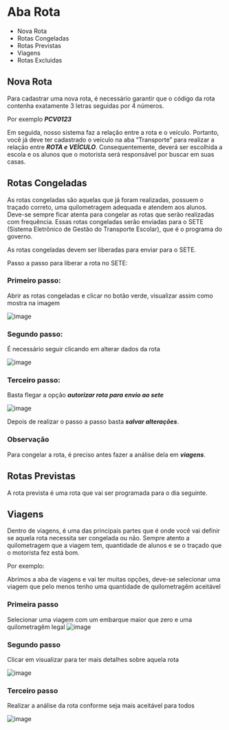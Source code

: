 # Aba Rota
* Nova Rota
* Rotas Congeladas
* Rotas Previstas
* Viagens
* Rotas Excluidas


## Nova Rota
Para cadastrar uma nova rota, é necessário garantir que o código da rota contenha exatamente 3 letras seguidas por 4 números.

Por exemplo
***PCV0123***

Em seguida, nosso sistema faz a relação entre a rota e o veículo. Portanto, você já deve ter cadastrado o veículo na aba “Transporte” para realizar a relação entre ***ROTA e VEÍCULO***. Consequentemente, deverá ser escolhida a escola e os alunos que o motorista será responsável por buscar em suas casas.


## Rotas Congeladas
As rotas congeladas são aquelas que já foram realizadas, possuem o traçado correto, uma quilometragem adequada e atendem aos alunos. Deve-se sempre ficar atenta para congelar as rotas que serão realizadas com frequência. Essas rotas congeladas serão enviadas para o SETE (Sistema Eletrônico de Gestão do Transporte Escolar), que é o programa do governo.

As rotas congeladas devem ser liberadas para enviar para o SETE. 

Passo a passo para liberar a rota no SETE:
### Primeiro passo:
Abrir as rotas congeladas e clicar no botão verde, visualizar assim como mostra na imagem

![image](https://github.com/user-attachments/assets/44805f02-1a1c-44f5-9381-cf2dd94cc466)

### Segundo passo: 
É necessário seguir clicando em alterar dados da rota

![image](https://github.com/user-attachments/assets/4f6d1690-42f8-4a64-a8fb-82cfcbe16ce9)

### Terceiro passo:
Basta flegar a opção ***autorizar rota para envio ao sete***

![image](https://github.com/user-attachments/assets/4d548592-583f-46a6-b31f-ce7b741ec12d)

Depois de realizar o passo a passo basta ***salvar alterações***.

### Observação
Para congelar a rota, é preciso antes fazer a análise dela em ***viagens***.


## Rotas Previstas
A rota prevista é uma rota que vai ser programada para o dia seguinte.


## Viagens
Dentro de viagens, é uma das principais partes que é onde você vai definir se aquela rota necessita ser congelada ou não. Sempre atento a quilometragem que a viagem tem, quantidade de alunos e se o traçado que o motorista fez está bom. 

Por exemplo:

Abrimos a aba de viagens e vai ter muitas opções, deve-se selecionar uma viagem que pelo menos tenho uma quantidade de quilometragêm aceitável

### Primeira passo 

Selecionar uma viagem com um embarque maior que zero e uma quilometragêm legal 
![image](https://github.com/user-attachments/assets/099fb08a-6143-4fe7-83a8-8a478af75856)

### Segundo passo

Clicar em visualizar para ter mais detalhes sobre aquela rota

![image](https://github.com/user-attachments/assets/1c7efa85-53ec-47e8-b801-af5b817c8acc)

### Terceiro passo

Realizar a análise da rota conforme seja mais aceitável para todos

![image](https://github.com/user-attachments/assets/e2c22625-b943-4ec8-94e2-cdb603925596)


